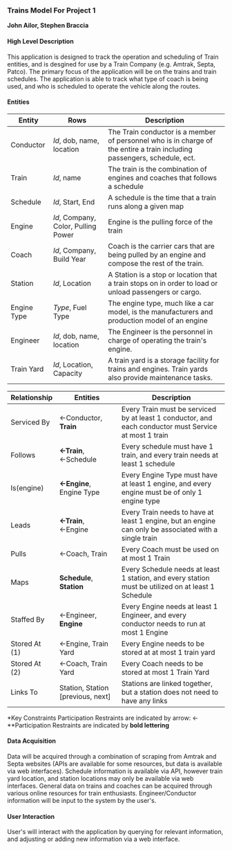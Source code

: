 ### Trains Model For Project 1
**John Ailor, Stephen Braccia**

#### High Level Description
This application is designed to track the operation and scheduling of Train entities, and is desgined for use by a Train Company (e.g. Amtrak, Septa, Patco). The primary focus of the application will be on the trains and train schedules. The application is able to track what type of coach is being used, and who is scheduled to operate the vehicle along the routes.

#### Entities

| Entity | Rows | Description |
|-----|-----|--------|
| Conductor | *Id*, dob, name, location | The Train conductor is a member of personnel who is in charge of the entire a train including passengers, schedule, ect.|
| Train | *Id*, name | The train is the combination of engines and coaches that follows a schedule |
| Schedule | *Id*, Start, End | A schedule is the time that a train runs along a given map |
| Engine | *Id*, Company, Color, Pulling Power | Engine is the pulling force of the train |
| Coach | *Id*, Company, Build Year | Coach is the carrier cars that are being pulled by an engine and compose the rest of the train. 
| Station | *Id*, Location | A Station is a stop or location that a train stops on in order to load or unload passengers or cargo. 
| Engine Type | *Type*, Fuel Type | The engine type, much like a car model, is the manufacturers and production model of an engine | 
| Engineer | *Id*, dob, name, location | The Engineer is the personnel in charge of operating the train's engine. |
| Train Yard | *Id*, Location, Capacity | A train yard is a storage facility for trains and engines. Train yards also provide maintenance tasks. | 

| Relationship | Entities | Description |
|-----|-----|--------|
| Serviced By | ←Conductor, **Train** | Every Train must be serviced by at least 1 conductor, and each conductor must Service at most 1 train |
| Follows | **←Train**, ←Schedule | Every schedule must have 1 train, and every train needs at least 1 schedule | 
| Is(engine) | **←Engine**, Engine Type | Every Engine Type must have at least 1 engine, and every engine must be of only 1 engine type |
| Leads | **←Train**, ←Engine | Every Train needs to have at least 1 engine, but an engine can only be associated with a single train |
| Pulls | ←Coach, Train | Every Coach must be used on at most 1 Train | 
| Maps | **Schedule**, **Station** | Every Schedule needs at least 1 station, and every station must be utilized on at least 1 Schedule |
| Staffed By | ←Engineer, **Engine** | Every Engine needs at least 1 Engineer, and every conductor needs to run at most 1 Engine |
| Stored At (1) | ←Engine, Train Yard | Every Engine needs to be stored at at most 1 train yard |
| Stored At (2) | ←Coach, Train Yard | Every Coach needs to be stored at most 1 Train Yard |  
| Links To | Station, Station [previous, next] | Stations are linked together, but a station does not need to have any links | 

*Key Constraints Participation Restraints are indicated by arrow: ←
*\*Participation Restraints  are indicated by **bold lettering**

#### Data Acquisition 
Data will be acquired through a combination of scraping from Amtrak and Septa websites (APIs are available for some resources, but data is available via web interfaces). Schedule information is available via API, however train yard location, and station locations may only be available via web interfaces. General data on trains and coaches can be acquired through various online resources for train enthusiasts. Engineer/Conductor information will be input to the system by the user's.

#### User Interaction
User's will interact with the application by querying for relevant information, and adjusting or adding new information via a web interface. 


